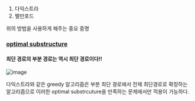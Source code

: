 1. 다익스트라
2. 벨만포드 

위의 방법을 사용하게 해주는 중요 증명

### [optimal substructure]()

#### 최단 경로의 부분 경로는 역시 최단 경로이다!!

![image](https://user-images.githubusercontent.com/78835559/114494083-a5efaa80-9c56-11eb-9200-8b734b2120f9.png)

다익스트라와 같은 greedy 알고리즘은 부분 최단 경로에서 전체 최단경로로 확장하는 알고리즘으로 이러한 optimal substrcuture을 만족하는 문제에서만 적용이 가능하다. 

